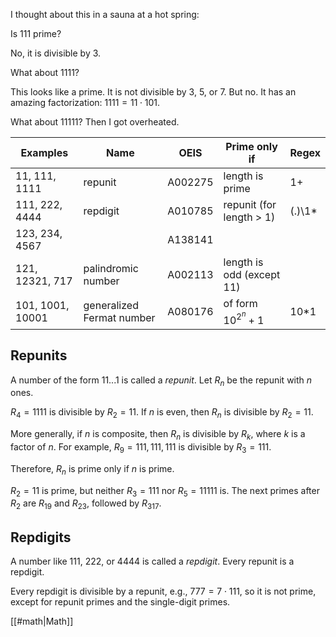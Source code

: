 I thought about this in a sauna at a hot spring:

Is 111 prime?

No, it is divisible by 3.

What about 1111?

This looks like a prime. It is not divisible by 3, 5, or 7. But no. It has an amazing factorization: $1111 = 11 \cdot 101$.

What about 11111? Then I got overheated.

| Examples         | Name                      | OEIS    | Prime only if             | Regex  |
|------------------|---------------------------|---------|---------------------------|--------|
| 11, 111, 1111    | repunit                   | A002275 | length is prime           | 1+     |
| 111, 222, 4444   | repdigit                  | A010785 | repunit (for length > 1)  | (.)\1* |
| 123, 234, 4567   |                           | A138141 |                           |        |
| 121, 12321, 717  | palindromic number        | A002113 | length is odd (except 11) |        |
| 101, 1001, 10001 | generalized Fermat number | A080176 | of form $10^{2^n} + 1$    | 10*1   |

## Repunits

A number of the form $11...1$ is called a <dfn>repunit</dfn>. Let $R_n$ be the repunit with $n$ ones.

$R_4 = 1111$ is divisible by $R_2 = 11$. If $n$ is even, then $R_n$ is divisible by $R_2 = 11$.

More generally, if $n$ is composite, then $R_n$ is divisible by $R_k$, where $k$ is a factor of $n$. For example, $R_9 = 111,111,111$ is divisible by $R_3 = 111$.

Therefore, $R_n$ is prime only if $n$ is prime.

$R_2 = 11$ is prime, but neither $R_3 = 111$ nor $R_5 = 11111$ is. The next primes after $R_2$ are $R_{19}$ and $R_{23}$, followed by $R_{317}$.

## Repdigits

A number like 111, 222, or 4444 is called a <dfn>repdigit</dfn>. Every repunit is a repdigit.

Every repdigit is divisible by a repunit, e.g., $777 = 7 \cdot 111$, so it is not prime, except for repunit primes and the single-digit primes.

[[#math|Math]]
